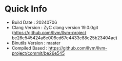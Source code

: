 # Quick Info
* Build Date : 20240706
* Clang Version : ZyC clang version 19.0.0git (https://github.com/llvm/llvm-project be26e545424a6e006cd67e4433c88c25b23404ae)
* Binutils Version : master
* Compiled Based : https://github.com/llvm/llvm-project/commit/be26e545


